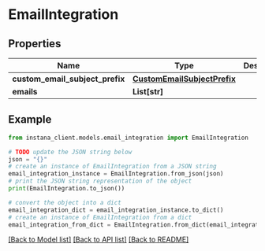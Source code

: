 # EmailIntegration


## Properties

Name | Type | Description | Notes
------------ | ------------- | ------------- | -------------
**custom_email_subject_prefix** | [**CustomEmailSubjectPrefix**](CustomEmailSubjectPrefix.md) |  | [optional] 
**emails** | **List[str]** |  | 

## Example

```python
from instana_client.models.email_integration import EmailIntegration

# TODO update the JSON string below
json = "{}"
# create an instance of EmailIntegration from a JSON string
email_integration_instance = EmailIntegration.from_json(json)
# print the JSON string representation of the object
print(EmailIntegration.to_json())

# convert the object into a dict
email_integration_dict = email_integration_instance.to_dict()
# create an instance of EmailIntegration from a dict
email_integration_from_dict = EmailIntegration.from_dict(email_integration_dict)
```
[[Back to Model list]](../README.md#documentation-for-models) [[Back to API list]](../README.md#documentation-for-api-endpoints) [[Back to README]](../README.md)



